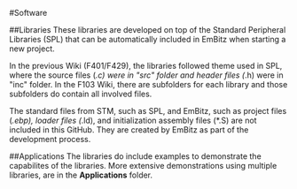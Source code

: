 #Software

##Libraries
These libraries are developed on top of the Standard Peripheral Libraries (SPL) that can be automatically included in EmBitz when starting a new project.

In the previous Wiki (F401/F429), the libraries followed theme used in SPL, where the source files (*.c) were in "src" folder and header files (*.h) were in "inc" folder.
In the F103 Wiki, there are subfolders for each library and those subfolders do contain all involved files.

The standard files from STM, such as SPL, and EmBitz, such as project files (*.ebp), loader files (*.ld), and initialization assembly files (*.S) are not included in this GitHub.  They are created by EmBitz as part of the development process.

##Applications
The libraries do include examples to demonstrate the capabilites of the libraries.  More extensive demonstrations using multiple libraries, are in the **Applications** folder.
